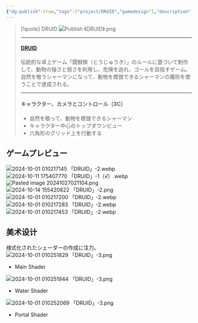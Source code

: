```yaml
---
{"dg-publish":true,"tags":["project/DRUID","gamedesign"],"description":"伝統的な卓上ゲーム「闘獣棋（とうじゅうき）」のルールに基づいて制作したゲーム。","dg-note-icon":"2","platform":"UnrealEngine5,Blender","cover":"![](https://github.com/Kairitsuhou/ImageHost/blob/main/Publish%20%E3%80%8ADRUID%E3%80%8B.png?raw=true)","creation date":"2024-08-29","completion date":"","links":["[[2024-04-12~2024-04- BOOOM DRUID（有独立库）]]"],"permalink":"/900.Publish/「DRUID」/","dgPassFrontmatter":true,"noteIcon":"2"}
---
```


>[!quote] DRUID
>![Publish 《DRUID》.png](/img/user/700.Attachment/Publish%20%E3%80%8ADRUID%E3%80%8B.png)
>
>---
>#### [DRUID](https://www.gcores.com/games/126629)
>伝統的な卓上ゲーム「闘獣棋（とうじゅうき）」のルールに基づいて制作して、動物の強さと弱さを利用し、危険を逃れ、ゴールを目指すゲーム。自然を敬うシャーマンになって、動物を模倣できるシャーマンの魔術を使うことで達成される。
>
>---
>#### キャラクター、カメラとコントロール（3C）
>- 自然を敬って、動物を模倣できるシャーマン
>- キャラクター中心のトップダウンビュー
 >- 六角形のグリッド上を行動する
## ゲームプレビュー
![2024-10-01 010217145 「DRUID」-2.webp](/img/user/700.Attachment/2024-10-01%20010217145%20%E3%80%8CDRUID%E3%80%8D-2.webp)
![2024-10-11 175407770 「DRUID」-1（√）.webp](/img/user/700.Attachment/2024-10-11%20175407770%20%E3%80%8CDRUID%E3%80%8D-1%EF%BC%88%E2%88%9A%EF%BC%89.webp)
![Pasted image 20241027021104.png](/img/user/700.Attachment/Pasted%20image%2020241027021104.png)
![2024-10-14 155420822 「DRUID」-2.png](/img/user/700.Attachment/2024-10-14%20155420822%20%E3%80%8CDRUID%E3%80%8D-2.png)
![2024-10-01 010217200 「DRUID」-2.webp](/img/user/700.Attachment/2024-10-01%20010217200%20%E3%80%8CDRUID%E3%80%8D-2.webp)
![2024-10-01 010217283 「DRUID」-2.webp](/img/user/700.Attachment/2024-10-01%20010217283%20%E3%80%8CDRUID%E3%80%8D-2.webp)
![2024-10-01 010217453 「DRUID」-2.webp](/img/user/700.Attachment/2024-10-01%20010217453%20%E3%80%8CDRUID%E3%80%8D-2.webp)
## 美术设计
様式化されたシェーダーの作成に注力。
![2024-10-01 010251829 「DRUID」-3.png](/img/user/700.Attachment/2024-10-01%20010251829%20%E3%80%8CDRUID%E3%80%8D-3.png)
- Main Shader

![2024-10-01 010251944 「DRUID」-3.png](/img/user/700.Attachment/2024-10-01%20010251944%20%E3%80%8CDRUID%E3%80%8D-3.png)
- Water Shader

![2024-10-01 010252069 「DRUID」-3.png](/img/user/700.Attachment/2024-10-01%20010252069%20%E3%80%8CDRUID%E3%80%8D-3.png)
- Portal Shader